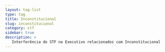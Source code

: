 ```yaml
---
layout: tag-list
type: tag
title: Inconstitucional
slug: inconstitucional
category: stf
sidebar: true
description: >
   Interferência do STF no Executivo relacionados com Inconstitucional
---
```

